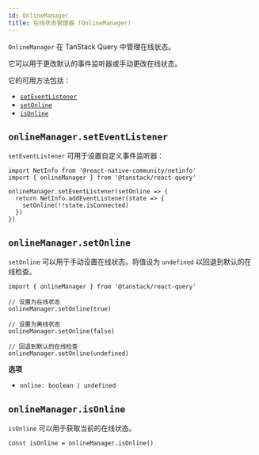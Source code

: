 ```yaml
---
id: OnlineManager
title: 在线状态管理器 (OnlineManager)
---
```


`OnlineManager` 在 TanStack Query 中管理在线状态。

它可以用于更改默认的事件监听器或手动更改在线状态。

它的可用方法包括：

- [`setEventListener`](#onlinemanagerseteventlistener)
- [`setOnline`](#onlinemanagersetonline)
- [`isOnline`](#onlinemanagerisonline)

## `onlineManager.setEventListener`

`setEventListener` 可用于设置自定义事件监听器：

```tsx
import NetInfo from '@react-native-community/netinfo'
import { onlineManager } from '@tanstack/react-query'

onlineManager.setEventListener(setOnline => {
  return NetInfo.addEventListener(state => {
    setOnline(!!state.isConnected)
  })
})
```

## `onlineManager.setOnline`

`setOnline` 可以用于手动设置在线状态。将值设为 `undefined` 以回退到默认的在线检查。

```tsx
import { onlineManager } from '@tanstack/react-query'

// 设置为在线状态
onlineManager.setOnline(true)

// 设置为离线状态
onlineManager.setOnline(false)

// 回退到默认的在线检查
onlineManager.setOnline(undefined)
```

**选项**

- `online: boolean | undefined`

## `onlineManager.isOnline`

`isOnline` 可以用于获取当前的在线状态。

```tsx
const isOnline = onlineManager.isOnline()
```
